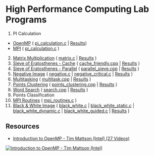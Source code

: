 # High Performance Computing Lab Programs

1. PI Calculation
  * [OpenMP](1_pi_calculation) ( [pi_calculation.c](1_pi_calculation/pi_calculation.c) | [Results](1_pi_calculation#run-summary))
  * [MPI](1_pi_calculation_mpi) ( [pi_calculation.c](1_pi_calculation_mpi/pi_calculation.c) )
2. [Matrix Multiplication](2_matrix) ( [matrix.c](2_matrix/matrix.c) | [Results](2_matrix#run-summary) )
3. [Sieve of Eratosthenes - Cache](3_cache_friendly_sieve) ( [cache_friendly.cpp](3_cache_friendly_sieve/cache_friendly.cpp) | [Results](3_cache_friendly_sieve#run-summary) )
4. [Sieve of Eratosthenes - Parallel](4_parallel_sieve) ( [parallel_sieve.cpp](4_parallel_sieve/parallel_sieve.cpp) | [Results](4_parallel_sieve#run-summary) )
5. [Negative Image](5_negative_image) ( [negative.c](5_negative_image/negative.c) | [negative_critical.c](5_negative_image/negative_critical.c) | [Results](5_negative_image#run-summary) )
6. [Multitasking](6_multitasking) ( [multitask.cpp](6_multitasking/multitask.cpp) | [Results](6_multitasking#run-summary) )
7. [Points Clustering](7_points_clustering) ( [points_clustering.cpp](7_points_clustering/points_clustering.cpp) | [Results](7_points_clustering#run-summary) )
8. [Word Search](8_word_search) ( [search.cpp](8_word_search/search.cpp) | [Results](8_word_search#run-summary) )
9. Points Classification
10. [MPI Routines](10_mpi_routines) ( [mpi_routines.c](10_mpi_routines/mpi_routines.c) )
11. [Black & White Image](11_black_white_image) ( [black_white.c](11_black_white_image/black_white.c) | [black_white_static.c](11_black_white_image/black_white_static.c) | [black_white_dynamic.c](11_black_white_image/black_white_dynamic.c) | [black_white_guided.c](11_black_white_image/black_white_guided.c) | [Results](11_black_white_image#run-summary) )

## Resources
* [Introduction to OpenMP - Tim Mattson (Intel) (27 Videos)](https://www.youtube.com/playlist?list=PLLX-Q6B8xqZ8n8bwjGdzBJ25X2utwnoEG)

[![Introduction to OpenMP - Tim Mattson (Intel)](http://img.youtube.com/vi/nE-xN4Bf8XI/0.jpg)](https://www.youtube.com/watch?v=nE-xN4Bf8XI "Introduction to OpenMP - Tim Mattson (Intel)")
